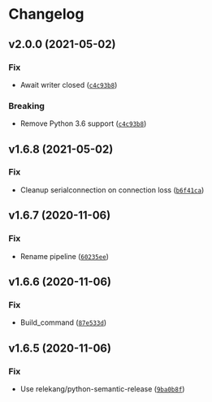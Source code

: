 # Changelog

<!--next-version-placeholder-->

## v2.0.0 (2021-05-02)
### Fix
* Await writer closed ([`c4c93b8`](https://github.com/eifinger/PyFoldingAtHomeControl/commit/c4c93b8e62f3c690cea7e67a3d2b5c2973b62b97))

### Breaking
* Remove Python 3.6 support  ([`c4c93b8`](https://github.com/eifinger/PyFoldingAtHomeControl/commit/c4c93b8e62f3c690cea7e67a3d2b5c2973b62b97))

## v1.6.8 (2021-05-02)
### Fix
* Cleanup serialconnection on connection loss ([`b6f41ca`](https://github.com/eifinger/PyFoldingAtHomeControl/commit/b6f41cae9c4a2d6a9ad1e0e92ffb89adf1a09e8a))

## v1.6.7 (2020-11-06)
### Fix
* Rename pipeline ([`60235ee`](https://github.com/eifinger/PyFoldingAtHomeControl/commit/60235ee8930315f5770ad319b9705dcded7199fd))

## v1.6.6 (2020-11-06)
### Fix
* Build_command ([`87e533d`](https://github.com/eifinger/PyFoldingAtHomeControl/commit/87e533d75fcef9c71cce876087fcb86a4c644297))

## v1.6.5 (2020-11-06)
### Fix
* Use relekang/python-semantic-release ([`9ba0b8f`](https://github.com/eifinger/PyFoldingAtHomeControl/commit/9ba0b8f86cdb06701ad80ebc96b0d328f427982b))
